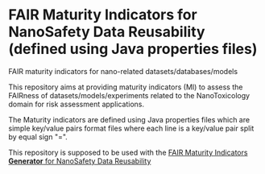 # FAIR Maturity Indicators for NanoSafety Data Reusability (defined using Java properties files)
FAIR maturity indicators for nano-related datasets/databases/models

This repository aims at providing maturity indicators (MI) to assess the FAIRness of datasets/models/experiments related to the NanoToxicology domain for risk assessment applications.

The Maturity indicators are defined using Java properties files which are simple key/value pairs format files where each line is a key/value pair split by equal sign "=".

This repository is supposed to be used with the [FAIR Maturity Indicators **Generator** for NanoSafety Data Reusability](https://github.com/ammar257ammar/fair-maturity-indicators-generator)

